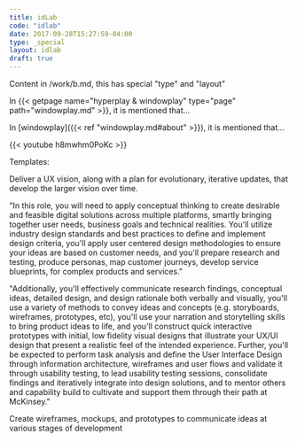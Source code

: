 ```yaml
---
title: idLab
code: "idlab"
date: 2017-09-28T15:27:59-04:00
type: _special
layout: idlab
draft: true
---
```

Content in /work/b.md, this has special "type" and "layout"

In {{< getpage name="hyperplay & windowplay" type="page" path="windowplay.md" >}}, it is mentioned that...

In [windowplay]({{< ref "windowplay.md#about" >}}), it is mentioned that...

{{< youtube h8mwhm0PoKc >}}


Templates:

Deliver a UX vision, along with a plan for evolutionary, iterative updates, that develop the larger vision over time.

"In this role, you will need to apply conceptual thinking to create desirable and feasible digital solutions across multiple platforms, smartly bringing together user needs, business goals and technical realities.  You'll utilize industry design standards and best practices to define and implement design criteria, you'll apply user centered design methodologies to ensure your ideas are based on customer needs, and you'll prepare research and testing, produce personas, map customer journeys, develop service blueprints, for complex products and services."

"Additionally, you'll effectively communicate research findings, conceptual ideas, detailed design, and design rationale both verbally and visually, you'll use a variety of methods to convey ideas and concepts (e.g. storyboards, wireframes, prototypes, etc), you'll use your narration and storytelling skills to bring product ideas to life, and you'll construct quick interactive prototypes with initial, low fidelity visual designs that illustrate your UX/UI design that present a realistic feel of the intended experience. Further, you'll be expected to perform task analysis and define the User Interface Design through information architecture, wireframes and user flows and validate it through usability testing, to lead usability testing sessions, consolidate findings and iteratively integrate into design solutions, and to mentor others and capability build to cultivate and support them through their path at McKinsey."

Create wireframes, mockups, and prototypes to communicate ideas at various stages of development

